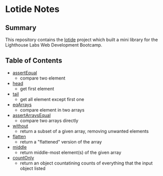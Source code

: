 # Lotide Notes
## Summary
This repository contains the [lotide](https://github.com/yuhaoyann/lotide) project which built a mini library  for the Lighthouse Labs Web Development Bootcamp.
## Table of Contents
* [assertEqual](/assertEqual.js)
  * compare two element
* [head](/head.js)
  * get first element
* [tail](/tail.js)
  * get all element except first one
* [eqArrays](eqArrays.js)
  * compare element in two arrays
* [assertArraysEqual](/assertArraysEqual.js)
  * compare two arrays directly
* [without](/without.js)
  * return a subset of a given array, removing unwanted elements
* [flatten](/flatten.js)
  * return a "flattened" version of the array
* [middle](/middle.js)
  * return middle-most element(s) of the given array
* [countOnly](/countOnly.js)
  * return an object countatining counts of everything that the input object listed
